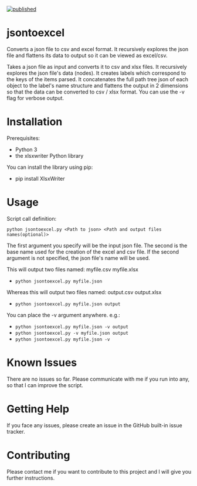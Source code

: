 [![published](https://static.production.devnetcloud.com/codeexchange/assets/images/devnet-published.svg)](https://developer.cisco.com/codeexchange/github/repo/george-panou/jsontoexcel)

# jsontoexcel

Converts a json file to csv and excel format. It recursively explores the json file and flattens its data to output so it can be viewed as excel/csv.

Takes a json file as input and converts it to csv and xlsx files. It recursively explores the json file's data (nodes).
It creates labels which correspond to the keys of the items parsed.
It concatenates the full path tree json of each object to the label's name structure  and flattens the output in 2 dimensions so that the data can be converted to csv / xlsx format.
You can use the -v flag for verbose output.

# Installation

Prerequisites: 

- Python 3
- the xlsxwriter Python library

You can install the library using pip:

- pip install XlsxWriter
  
# Usage

Script call definition:

`python jsontoexcel.py <Path to json> <Path and output files names(optional)>`
  
The first argument you specify will be the input json file. The second is the base name used for the creation of the excel and csv file. If the second argument is not specified, the json file's name will be used.
  
This will output two files named: myfile.csv myfile.xlsx

- `python jsontoexcel.py myfile.json` 
  
Whereas this will output two files named: output.csv output.xlsx

- `python jsontoexcel.py myfile.json output`  
  
You can place the -v argument anywhere. e.g.:
  
- `python jsontoexcel.py myfile.json -v output`
- `python jsontoexcel.py -v myfile.json output`
- `python jsontoexcel.py myfile.json -v` 

# Known Issues

There are no issues so far. Please communicate with me if you run into any, so that I can improve the script.

# Getting Help

If you face any issues, please create an issue in the GitHub built-in issue tracker.

# Contributing

Please contact me if you want to contribute to this project and I will give you further instructions. 
